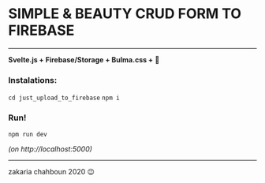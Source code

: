 # SIMPLE & BEAUTY CRUD FORM TO FIREBASE

------------------------------

**Svelte.js + Firebase/Storage + Bulma.css +** :revolving_hearts:

### Instalations:
`cd just_upload_to_firebase`
`npm i`

### Run!
`npm run dev`


*(on http://localhost:5000)*


------------------------------

zakaria chahboun 2020 :wink:
